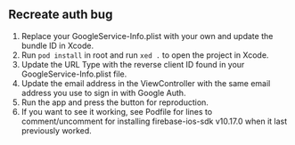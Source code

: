 ## Recreate auth bug
1. Replace your GoogleService-Info.plist with your own and update the bundle ID in Xcode.
2. Run `pod install` in root and run `xed .` to open the project in Xcode.
3. Update the URL Type with the reverse client ID found in your GoogleService-Info.plist file.
4. Update the email address in the ViewController with the same email address you use to sign in with Google Auth.
5. Run the app and press the button for reproduction.
6. If you want to see it working, see Podfile for lines to comment/uncomment for installing firebase-ios-sdk v10.17.0 when it last previously worked.
